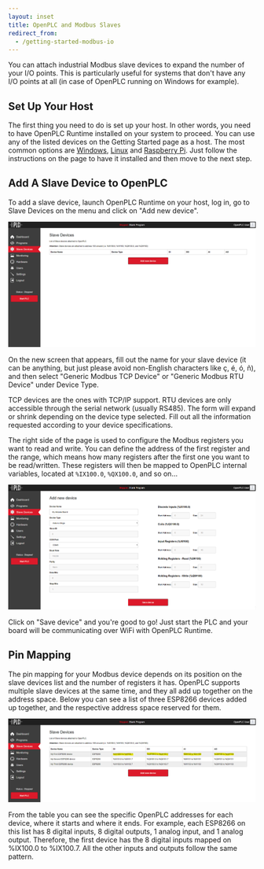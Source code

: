```yaml
---
layout: inset
title: OpenPLC and Modbus Slaves
redirect_from:
  - /getting-started-modbus-io
---
```


You can attach industrial Modbus slave devices to expand the number of your
I/O points. This is particularly useful for systems that don't have any I/O
points at all (in case of OpenPLC running on Windows for example).

## Set Up Your Host

The first thing you need to do is set up your host. In other words, you need
to have OpenPLC Runtime installed on your system to proceed. You can use any
of the listed devices on the Getting Started page as a host. The most common
options are [Windows](/runtime/windows), [Linux](/runtime/linux) and
[Raspberry Pi](/runtime/raspberry-pi). Just follow the instructions on
the page to have it installed and then move to the next step.

## Add A Slave Device to OpenPLC

To add a slave device, launch OpenPLC Runtime on your host, log in, go to
Slave Devices on the menu and click on "Add new device".

![](/runtime/img/slavedevices.png)

On the new screen that appears, fill out the name for your slave device (it
can be anything, but just please avoid non-English characters like ç, é, ó, ñ),
and then select "Generic Modbus TCP Device" or "Generic Modbus RTU Device"
under Device Type.

TCP devices are the ones with TCP/IP support. RTU devices are only accessible
through the serial network (usually RS485). The form will expand or shrink
depending on the device type selected. Fill out all the information requested
according to your device specifications.

The right side of the page is used to configure the Modbus registers you want
to read and write. You can define the address of the first register and the
range, which means how many registers after the first one you want to be
read/written. These registers will then be mapped to OpenPLC internal
variables, located at `%IX100.0`, `%QX100.0`, and so on...

![](/runtime/img/adddevice.png)

Click on "Save device" and you're good to go! Just start the PLC and your
board will be communicating over WiFi with OpenPLC Runtime.

## Pin Mapping

The pin mapping for your Modbus device depends on its position on the slave
devices list and the number of registers it has. OpenPLC supports multiple
slave devices at the same time, and they all add up together on the address
space. Below you can see a list of three ESP8266 devices added up together,
and the respective address space reserved for them.

![](/runtime/img/modbusmapping.png)

From the table you can see the specific OpenPLC addresses for each device,
where it starts and where it ends. For example, each ESP8266 on this list has
8 digital inputs, 8 digital outputs, 1 analog input, and 1 analog output.
Therefore, the first device has the 8 digital inputs mapped on %IX100.0 to
%IX100.7. All the other inputs and outputs follow the same pattern.
